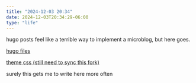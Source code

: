 ```yaml
---
title: "2024-12-03 20:34"
date: 2024-12-03T20:34:29-06:00
type: "life"
---
```

hugo posts feel like a terrible way to implement a microblog, but here goes.

[hugo files](https://github.com/tonydelanuez/tonydelanuez.github.io/commit/38d81a4308e0cb8dbeecdc16ee3e4baf43be6ba1)

[theme css (still need to sync this fork)](https://github.com/tonydelanuez/hugo-PaperMod/commit/45283af9cc6646c98a4e4a20578915f783e3a91b)

surely this gets me to write here more often